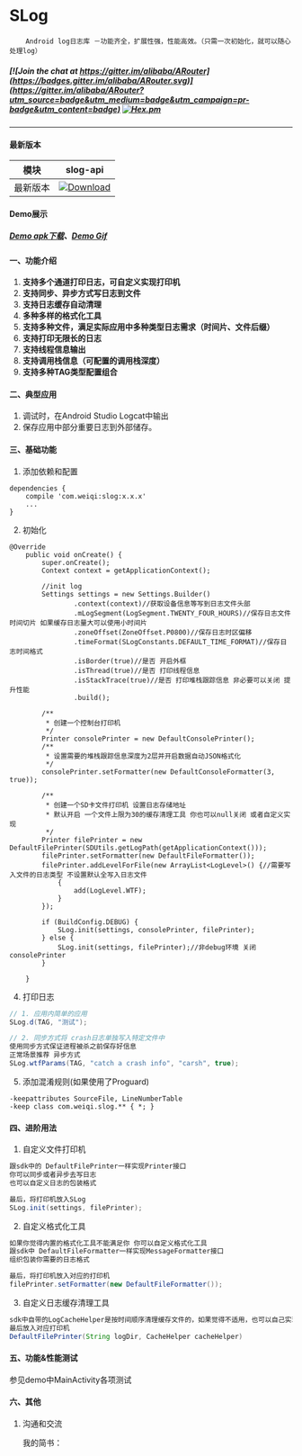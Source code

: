 # SLog

```
    Android log日志库 －功能齐全，扩展性强，性能高效。（只需一次初始化，就可以随心处理log）
```

##### [![Join the chat at https://gitter.im/alibaba/ARouter](https://badges.gitter.im/alibaba/ARouter.svg)](https://gitter.im/alibaba/ARouter?utm_source=badge&utm_medium=badge&utm_campaign=pr-badge&utm_content=badge) [![Hex.pm](https://img.shields.io/hexpm/l/plug.svg)](https://www.apache.org/licenses/LICENSE-2.0)

---

#### 最新版本

模块|slog-api
---|---
最新版本|[![Download](https://api.bintray.com/packages/zhi1ong/maven/arouter-api/images/download.svg)](https://bintray.com/zhi1ong/maven/arouter-api/_latestVersion)

#### Demo展示

##### [Demo apk下载](http://public.cdn.zhilong.me/app-debug.apk)、[Demo Gif](https://raw.githubusercontent.com/alibaba/ARouter/master/demo/arouter-demo.gif)

#### 一、功能介绍
1. **支持多个通道打印日志，可自定义实现打印机**
2. **支持同步、异步方式写日志到文件**
3. **支持日志缓存自动清理**
4. **多种多样的格式化工具**
5. **支持多种文件，满足实际应用中多种类型日志需求（时间片、文件后缀）**
6. **支持打印无限长的日志**
7. **支持线程信息输出**
8. **支持调用栈信息（可配置的调用栈深度）**
8. **支持多种TAG类型配置组合**

#### 二、典型应用
1. 调试时，在Android Studio Logcat中输出
2. 保存应用中部分重要日志到外部储存。

#### 三、基础功能
1. 添加依赖和配置
```
dependencies {
    compile 'com.weiqi:slog:x.x.x'
    ...
}
```

2. 初始化
``` Application
@Override
    public void onCreate() {
        super.onCreate();
        Context context = getApplicationContext();

        //init log
        Settings settings = new Settings.Builder()
                .context(context)//获取设备信息等写到日志文件头部
                .mLogSegment(LogSegment.TWENTY_FOUR_HOURS)//保存日志文件时间切片 如果缓存日志量大可以使用小时间片
                .zoneOffset(ZoneOffset.P0800)//保存日志时区偏移
                .timeFormat(SLogConstants.DEFAULT_TIME_FORMAT)//保存日志时间格式
                .isBorder(true)//是否 开启外框
                .isThread(true)//是否 打印线程信息
                .isStackTrace(true)//是否 打印堆栈跟踪信息 非必要可以关闭 提升性能
                .build();

        /**
         * 创建一个控制台打印机
         */
        Printer consolePrinter = new DefaultConsolePrinter();
        /**
         * 设置需要的堆栈跟踪信息深度为2层并开启数据自动JSON格式化
         */
        consolePrinter.setFormatter(new DefaultConsoleFormatter(3, true));

        /**
         * 创建一个SD卡文件打印机 设置日志存储地址
         * 默认开启 一个文件上限为30的缓存清理工具 你也可以null关闭 或者自定义实现
         */
        Printer filePrinter = new DefaultFilePrinter(SDUtils.getLogPath(getApplicationContext()));
        filePrinter.setFormatter(new DefaultFileFormatter());
        filePrinter.addLevelForFile(new ArrayList<LogLevel>() {//需要写入文件的日志类型 不设置默认全写入日志文件
            {
                add(LogLevel.WTF);
            }
        });

        if (BuildConfig.DEBUG) {
            SLog.init(settings, consolePrinter, filePrinter);
        } else {
            SLog.init(settings, filePrinter);//非debug环境 关闭consolePrinter
        }

    }
```


4. 打印日志
``` java
// 1. 应用内简单的应用
SLog.d(TAG, "测试");

// 2. 同步方式将 crash日志单独写入特定文件中
使用同步方式保证进程被杀之前保存好信息
正常场景推荐 异步方式
SLog.wtfParams(TAG, "catch a crash info", "carsh", true);
```

5. 添加混淆规则(如果使用了Proguard)
``` 
-keepattributes SourceFile, LineNumberTable
-keep class com.weiqi.slog.** { *; }
```

#### 四、进阶用法
1. 自定义文件打印机
``` java
跟sdk中的 DefaultFilePrinter一样实现Printer接口
你可以同步或者异步去写日志
也可以自定义日志的包装格式

最后，将打印机放入SLog 
SLog.init(settings, filePrinter);
```

2. 自定义格式化工具
``` java
如果你觉得内置的格式化工具不能满足你 你可以自定义格式化工具
跟sdk中 DefaultFileFormatter一样实现MessageFormatter接口
组织包装你需要的日志格式

最后，将打印机放入对应的打印机
filePrinter.setFormatter(new DefaultFileFormatter());
```

3. 自定义日志缓存清理工具
``` java
sdk中自带的LogCacheHelper是按时间顺序清理缓存文件的，如果觉得不适用，也可以自己实现。
最后放入对应打印机
DefaultFilePrinter(String logDir, CacheHelper cacheHelper)
```

#### 五、功能&性能测试

参见demo中MainActivity各项测试


#### 六、其他

1. 沟通和交流

    我的简书：
    
